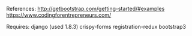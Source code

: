 References:
http://getbootstrap.com/getting-started/#examples
https://www.codingforentrepreneurs.com/

Requires: 
django (used 1.8.3)
crispy-forms
registration-redux
bootstrap3

